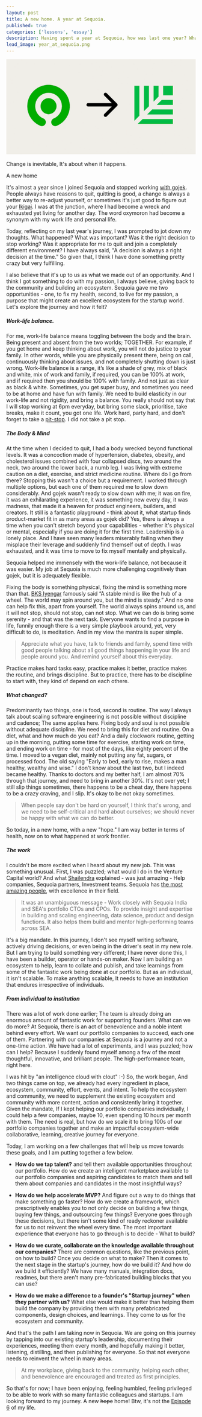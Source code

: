 ```yaml
---
layout: post
title: A new home. A year at Sequoia.
published: true
categories: ['lessons', 'essay']
description: Having spent a year at Sequoia, how was last one year? What lies ahead?
lead_image: year_at_sequoia.png
---
```


<p><img src="/assets/images/year_at_sequoia.png" alt="Hawker Center" class="responsive" /></p>

<div class="footnote">
Change is inevitable, It's about when it happens.
<p/>
</div>
A new home
 
It's almost a year since I joined Sequoia and stopped working [with gojek](/content/Good-byes-are-tough,-but-this-isn't-a-good-bye). People always have reasons to quit, quitting is good, a change is always a better way to re-adjust yourself, or sometimes it's just good to figure out your [Ikigai](https://en.wikipedia.org/wiki/Ikigai). I was at the junction, where I had become a wreck and exhausted yet living for another day. The word oxymoron had become a synonym with my work life and personal life. 

Today, reflecting on my last year's journey, I was prompted to jot down my thoughts. What happened? What was important? Was it the right decision to stop working? Was it appropriate for me to quit and join a completely different environment? I have always said, "A decision is always a right decision at the time." So given that, I think I have done something pretty crazy but very fulfilling.

I also believe that it's up to us as what we made out of an opportunity. And I think I got something to do with my passion, I always believe, giving back to the community and building an ecosystem. Sequoia gave me two opportunities - one, to fix my health, second, to live for my passion, a purpose that might create an excellent ecosystem for the startup world.
Let's explore the journey and how it felt?

##### Work-life balance.

For me, work-life balance means toggling between the body and the brain. Being present and absent from the two worlds; TOGETHER. For example, if you get home and keep thinking about work, you will not do justice to your family. In other words, while you are physically present there, being on call, continuously thinking about issues, and not completely shutting down is just wrong. Work-life balance is a range, it’s like a shade of grey, mix of black and white, mix of work and family, if required, you can be 100% at work, and if required then you should be 100% with family.  And not just as clear as black & white. Sometimes, you get super busy, and sometimes you need to be at home and have fun with family. We need to build elasticity in our work-life and not rigidity, and bring a balance. You really should not say that I will stop working at 6pm everyday, but bring some slack, prioritise, take breaks, make it count, you got one life. Work hard, party hard, and don't forget to take a [pit-stop](/content/A-pit-stop). I did not take a pit stop. 

##### The Body & Mind

At the time when I decided to quit, I had a body wrecked beyond functional levels. It was a concoction made of hypertension, diabetes, obesity, and cholesterol issues combined with four collapsed discs, two around the neck, two around the lower back, a numb leg. I was living with extreme caution on a diet, exercise, and strict medicine routine. Where do I go from there? Stopping this wasn't a choice but a requirement. I worked through multiple options, but each one of them required me to slow down considerably. And gojek wasn't ready to slow down with me; it was on fire, it was an exhilarating experience, it was something new every day, it was madness, that made it a heaven for product engineers, builders, and creators. It still is a fantastic playground - think about it, what startup finds product-market fit in as many areas as gojek did? Yes, there is always a time when you can't stretch beyond your capabilities - whether it's physical or mental, especially if you are doing it for the first time. Leadership is a lonely place. And I have seen many leaders miserably failing when they misplace their leverage and suddenly find themself out of depth. I was exhausted, and it was time to move to fix myself mentally and physically.

Sequoia helped me immensely with the work-life balance, not because it was easier. My job at Sequoia is much more challenging cognitively than gojek, but it is adequately flexible. 

Fixing the body is something physical, fixing the mind is something more than that. [BKS Iyengar](https://en.wikipedia.org/wiki/B._K._S._Iyengar) famously said “A stable mind is like the hub of a wheel. The world may spin around you, but the mind is steady.” And no one can help fix this, apart from yourself. The world always spins around us, and it will not stop, should not stop, can not stop. What we can do is bring some serenity - and that was the next task. Everyone wants to find a purpose in life, funnily enough there is a very simple playbook around, yet, very difficult to do, is meditation. And in my view the mantra is super simple.

> Appreciate what you have, talk to friends and family, spend time with good people talking about all good things happening in your life and people around you. And remind yourself about this everyday. 

Practice makes hard tasks easy, practice makes it better, practice makes the routine, and brings discipline. But to practice, there has to be discipline to start with, they kind of depend on each othere.

##### What changed?

Predominantly two things, one is food, second is routine. The way I always talk about scaling software engineering is not possible without discipline and cadence; The same applies here. Fixing body and soul is not possible without adequate discipline. We need to bring this for diet and routine. On a diet, what and how much do you eat? And a daily clockwork routine, getting up in the morning, putting some time for exercise, starting work on time, and ending work on time - for most of the days, like eighty percent of the time. I moved to a vegan diet, mainly not putting any fat, sugars, or processed food.  The old saying "Early to bed, early to rise, makes a man healthy, wealthy and wise." I don't know about the last two, but I indeed became healthy. Thanks to doctors and my better half, I am almost 70% through that journey, and need to bring in another 30%. It's not over yet; I still slip things sometimes, there happens to be a cheat day, there happens to be a crazy craving, and I slip. It's okay to be not okay sometimes.

> When people say don't be hard on yourself, I think that's wrong, and we need to be self-critical and hard about ourselves; we should never be happy with what we can do better.

So today, in a new home, with a new "hope." I am way better in terms of health, now on to what happened at work frontier.
 
##### The work

I couldn't be more excited when I heard about my new job. This was something unusual. First, I was puzzled; what would I do in the Venture Capital world? And what [Shailendra](https://www.sequoiacap.com/india/people/shailendra-singh/) explained - was just amazing - Help companies, Sequoia partners, Investment teams. Sequoia has [the most amazing people](https://www.sequoiacap.com/india/people/), with excellence in their field. 
 
> It was an unambiguous message - Work closely with Sequoia India and SEA's portfolio CTOs and CPOs.  To provide insight and expertise in building and scaling engineering, data science, product and design functions. It also helps them build and mentor high-performing teams across SEA.
 
It's a big mandate. In this journey, I don't see myself writing software, actively driving decisions, or even being in the driver's seat in my new role. But I am trying to build something very different; I have never done this, I have been a builder, operator or hands-on maker. Now I am building  an ecosystem to help, learn to collate and publish, and take learnings from some of the fantastic work being done at our portfolio. But as an individual, it isn't scalable. To make anything scalable, It needs to have an institution that endures irrespective of individuals.
 
##### From individual to institution

There was a lot of work done earlier; The team is already doing an enormous amount of fantastic work for supporting founders. What can we do more? At Sequoia, there is an act of benevolence and a noble intent behind every effort. We want our portfolio companies to succeed, each one of them. Partnering with our companies at Sequoia is a journey and not a one-time action. We have had a lot of experiments, and I was puzzled; how can I help? Because I suddenly found myself among a few of the most thoughtful, innovative, and brilliant people. The high-performance team, right here. 
 
I was hit by "an intelligence cloud with clout" :-) So, the work began, And two things came on top, we already had every ingredient in place, ecosystem, community, effort, events, and intent. To help the ecosystem and community, we need to supplement the existing ecosystem and community with more content, action and consistently bring it together. 
Given the mandate, If I kept helping our portfolio companies individually, I could help a few companies, maybe 10, even spending 10 hours per month with them. The need is real, but how do we scale it to bring 100s of our portfolio companies together and make an impactful ecosystem-wide collaborative, learning, creative journey for everyone.
 
Today, I am working on a few challenges that will help us move towards these goals, and I am putting together a few below.
 
* **How do we tap talent?** and tell them available opportunities throughout our portfolio. How do we create an intelligent marketplace available to our portfolio companies and aspiring candidates to match them and tell them about companies and candidates in the most insightful ways?

* **How do we help accelerate MVP?** And figure out a way to do things that make something go faster? How do we create a framework, which prescriptively enables you to not only decide on building a few things, buying few things, and outsourcing few things? Everyone goes through these decisions, but there isn't some kind of ready reckoner available for us to not reinvent the wheel every time. The most important experience that everyone has to go through is to decide - What to build?

* **How do we curate, collaborate on the knowledge available throughout our companies?** There are common questions, like the previous point, on how to build? Once you decide on what to make? Then it comes to the next stage in the startup's journey, how do we build it? And how do we build it efficiently? We have many manuals, integration docs, readmes, but there aren't many pre-fabricated building blocks that you can use? 

* **How do we make a difference to a founder's "Startup journey" when they partner with us?** What else would make it better than helping them build the company by providing them with many prefabricated components, design choices, and learnings. They come to us for the ecosystem and community.
 
And that's the path I am taking now in Sequoia. We are going on this journey by tapping into our existing startup's leadership, documenting their experiences, meeting them every month, and hopefully making it better, listening, distilling, and then publishing for everyone. So that not everyone needs to reinvent the wheel in many areas.
 
> At my workplace, giving back to the community, helping each other, and benevolence are encouraged and treated as first principles.
 
So that's for now; I have been enjoying, feeling humbled, feeling privileged to be able to work with so many fantastic colleagues and startups. I am looking forward to my journey. A new ~~hope~~ home! Btw, it's not the [Episode 6](https://en.wikipedia.org/wiki/Star_Wars_(film)) of my life. 
 
 
 
 
 
 
